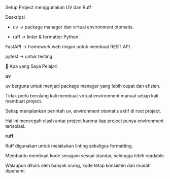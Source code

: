 Setup Project menggunakan UV dan Ruff

Deskripsi

- uv
 → package manager dan virtual environment otomatis.

- ruff
 → linter & formatter Python.

FastAPI → framework web ringan untuk membuat REST API.

pytest → untuk testing.

📖 Apa yang Saya Pelajari

**uv**

uv berguna untuk menjadi package manager yang lebih cepat dan efisien.

Tidak perlu berulang kali membuat virtual environment manual setiap kali membuat project.

Setiap menjalankan perintah uv, environment otomatis aktif di root project.

Hal ini mencegah clash antar project karena tiap project punya environment terisolasi.

**ruff**

Ruff digunakan untuk melakukan linting sekaligus formatting.

Membantu membuat kode seragam sesuai standar, sehingga lebih readable.

Walaupun ditulis oleh banyak orang, kode tetap konsisten dan mudah dipahami.


